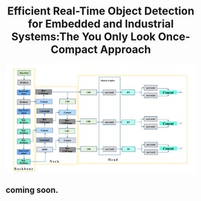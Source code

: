 <h1 align='center'>Efficient Real-Time Object Detection for Embedded and Industrial Systems:The You Only Look Once-Compact Approach</h1>
<p align='center'><img src="image.png" alt="标注.g![alt text](image.png)if"'></p>

## coming soon.